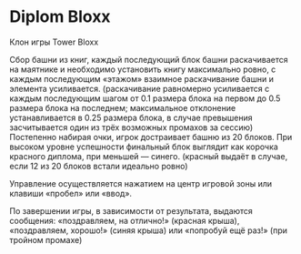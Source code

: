 # Diplom Bloxx

Клон игры Tower Bloxx

Сбор башни из книг, каждый последующий блок башни раскачивается на маятнике и необходимо установить книгу максимально ровно, с каждым последующим «этажом» взаимное раскачивание башни и элемента усиливается. (раскачивание равномерно усиливается с каждым последующим шагом от 0.1 размера блока на первом до 0.5  размера блока на последнем; максимальное отклонение устанавливается в 0.25 размера блока, в случае превышения засчитывается один из трёх возможных промахов за сессию)
Постепенно набирая очки, игрок достраивает башню из 20 блоков. При высоком уровне успешности финальный блок выглядит как корочка красного диплома, при меньшей — синего. (красный выдаёт в случае, если 12 из 20 блоков встали идеально ровно)

Управление осуществляется нажатием на центр игровой зоны или клавиши «пробел» или «ввод».

По завершении игры, в зависимости от результата, выдаются сообщения: «поздравляем, на отлично!» (красная крыша), «поздравляем, хорошо!» (синяя крыша) или «попробуй ещё раз!» (при тройном промахе)
